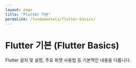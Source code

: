 ```yaml
---
layout: page
title: "Flutter 기본"
permalink: /fundamentals/flutter-basics/
---
```


# Flutter 기본 (Flutter Basics)

Flutter 설치 및 설정, 주요 위젯 사용법 등 기본적인 내용을 다룹니다.
